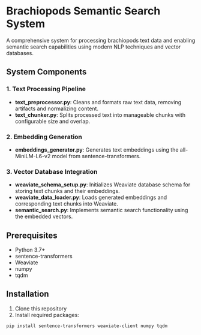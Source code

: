 # Brachiopods Semantic Search System

A comprehensive system for processing brachiopods text data and enabling semantic search capabilities using modern NLP techniques and vector databases.

## System Components

### 1. Text Processing Pipeline
- **text_preprocessor.py**: Cleans and formats raw text data, removing artifacts and normalizing content.
- **text_chunker.py**: Splits processed text into manageable chunks with configurable size and overlap.

### 2. Embedding Generation
- **embeddings_generator.py**: Generates text embeddings using the all-MiniLM-L6-v2 model from sentence-transformers.

### 3. Vector Database Integration
- **weaviate_schema_setup.py**: Initializes Weaviate database schema for storing text chunks and their embeddings.
- **weaviate_data_loader.py**: Loads generated embeddings and corresponding text chunks into Weaviate.
- **semantic_search.py**: Implements semantic search functionality using the embedded vectors.

## Prerequisites
- Python 3.7+
- sentence-transformers
- Weaviate
- numpy
- tqdm

## Installation
1. Clone this repository
2. Install required packages:
```bash
pip install sentence-transformers weaviate-client numpy tqdm
